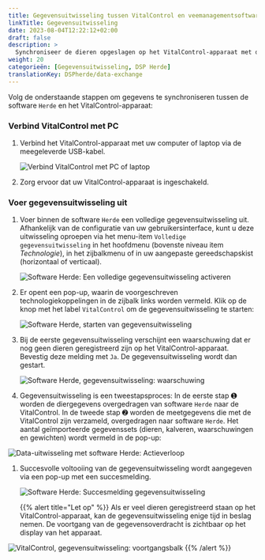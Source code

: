 ```yaml
---
title: Gegevensuitwisseling tussen VitalControl en veemanagementsoftware Herde
linkTitle: Gegevensuitwisseling
date: 2023-08-04T12:22:12+02:00
draft: false
description: >
  Synchroniseer de dieren opgeslagen op het VitalControl-apparaat met dieren beheerd door *Herde* software en draag gemeten waarden over die zijn opgenomen met het VitalControl-apparaat naar *Herde* software.
weight: 20
categorieën: [Gegevensuitwisseling, DSP Herde]
translationKey: DSPherde/data-exchange
---
```

Volg de onderstaande stappen om gegevens te synchroniseren tussen de software `Herde` en het VitalControl-apparaat:

### Verbind VitalControl met PC

1. Verbind het VitalControl-apparaat met uw computer of laptop via de meegeleverde USB-kabel.

   ![Verbind VitalControl met PC of laptop](/images/synchronisation/connect-to-pc.svg "Verbind VitalControl met PC")

1. Zorg ervoor dat uw VitalControl-apparaat is ingeschakeld.

### Voer gegevensuitwisseling uit

1. Voer binnen de software `Herde` een volledige gegevensuitwisseling uit. Afhankelijk van de configuratie van uw gebruikersinterface, kunt u deze uitwisseling oproepen via het menu-item `Volledige gegevensuitwisseling` in het hoofdmenu (bovenste niveau item _Technologie_), in het zijbalkmenu of in uw aangepaste gereedschapskist (horizontaal of verticaal).

   ![Software Herde: Een volledige gegevensuitwisseling activeren](../screenshots/data-exchange.png "Herde: Gegevensuitwisseling activeren")

1. Er opent een pop-up, waarin de voorgeschreven technologiekoppelingen in de zijbalk links worden vermeld. Klik op de knop met het label `VitalControl` om de gegevensuitwisseling te starten:

   ![Software Herde, starten van gegevensuitwisseling](../screenshots/start-transfer.png "Herde: Start gegevensuitwisseling")

1. Bij de eerste gegevensuitwisseling verschijnt een waarschuwing dat er nog geen dieren geregistreerd zijn op het VitalControl-apparaat. Bevestig deze melding met `Ja`. De gegevensuitwisseling wordt dan gestart.

   ![Software Herde, gegevensuitwisseling: waarschuwing](../screenshots/warning.png "Gegevensuitwisseling: waarschuwing")

1. Gegevensuitwisseling is een tweestapsproces: In de eerste stap ➊ worden de diergegevens overgedragen van software `Herde` naar de VitalControl. In de tweede stap ➋ worden de meetgegevens die met de VitalControl zijn verzameld, overgedragen naar software `Herde`. Het aantal geïmporteerde gegevenssets (dieren, kalveren, waarschuwingen en gewichten) wordt vermeld in de pop-up:

![Data-uitwisseling met software Herde: Actieverloop](../screenshots/data-transfer.png "Data-uitwisseling: Actieverloop")

1. Succesvolle voltooiing van de gegevensuitwisseling wordt aangegeven via een pop-up met een succesmelding.

   ![Software Herde: Succesmelding gegevensuitwisseling](../screenshots/success-message.png "Herde: Succesmelding gegevensuitwisseling")

    {{% alert title="Let op" %}}
Als er veel dieren geregistreerd staan op het VitalControl-apparaat, kan de gegevensuitwisseling enige tijd in beslag nemen. De voortgang van de gegevensoverdracht is zichtbaar op het display van het apparaat.

![VitalControl, gegevensuitwisseling: voortgangsbalk](../../vcsynchronizer/images/import-animals/data-transfer.png "VitalControl: voortgangsbalk gegevensuitwisseling")
    {{% /alert %}}
